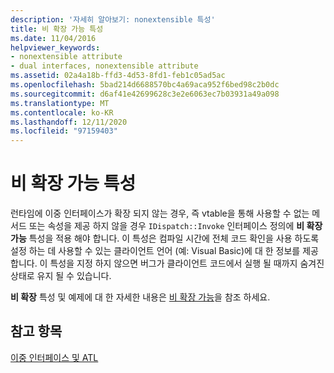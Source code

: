 ```yaml
---
description: '자세히 알아보기: nonextensible 특성'
title: 비 확장 가능 특성
ms.date: 11/04/2016
helpviewer_keywords:
- nonextensible attribute
- dual interfaces, nonextensible attribute
ms.assetid: 02a4a18b-ffd3-4d53-8fd1-feb1c05ad5ac
ms.openlocfilehash: 5bad214d6688570bc4a69aca952f6bed98c2b0dc
ms.sourcegitcommit: d6af41e42699628c3e2e6063ec7b03931a49a098
ms.translationtype: MT
ms.contentlocale: ko-KR
ms.lasthandoff: 12/11/2020
ms.locfileid: "97159403"
---
```

# <a name="nonextensible-attribute"></a>비 확장 가능 특성

런타임에 이중 인터페이스가 확장 되지 않는 경우, 즉 vtable을 통해 사용할 수 없는 메서드 또는 속성을 제공 하지 않을 경우 `IDispatch::Invoke` 인터페이스 정의에 **비 확장 가능** 특성을 적용 해야 합니다. 이 특성은 컴파일 시간에 전체 코드 확인을 사용 하도록 설정 하는 데 사용할 수 있는 클라이언트 언어 (예: Visual Basic)에 대 한 정보를 제공 합니다. 이 특성을 지정 하지 않으면 버그가 클라이언트 코드에서 실행 될 때까지 숨겨진 상태로 유지 될 수 있습니다.

**비 확장** 특성 및 예제에 대 한 자세한 내용은 [비 확장 가능](../windows/attributes/nonextensible.md)을 참조 하세요.

## <a name="see-also"></a>참고 항목

[이중 인터페이스 및 ATL](../atl/dual-interfaces-and-atl.md)
